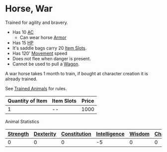 # Horse, War

Trained for agility and bravery.

- Has 10 [AC](../../../../Player%20Characters/Derived%20Statistics/Armor%20Class.md)
	- Can wear horse [Armor](../../Armor/Armor.md)
- Has 15 [HP](../../../../Player%20Characters/Derived%20Statistics/Health%20Points.md)
- It's saddle bags carry 20 [Item Slots](../../../../Player%20Characters/Derived%20Statistics/Item%20Slots.md).
- Has 120' [Movement](../../../Game%20Procedures/Combat/Movement.md) speed
- Does not flee when danger is present.
- Cannot be used to pull a [Wagon](../250%20Coins/Wagon.md).

A war horse takes 1 month to train, if bought at character creation it is already trained.

See [Trained Animals](../Trained%20Animals.md) for rules.

| Quantity of Item | Item Slots | Price |
| ---------------- | ---------- | ----- |
| 1                | --         | 1000  |

Animal Statistics

| [Strength](../../../Player%20Characters/Abilities/Strength.md) | [Dexterity](../../../Player%20Characters/Abilities/Dexterity.md) | [Constitution](../../../Player%20Characters/Abilities/Constitution.md) | [Intelligence](../../../Player%20Characters/Abilities/Intelligence.md) | [Wisdom](../../../Player%20Characters/Abilities/Wisdom.md)<br> | [Charisma](../../../Player%20Characters/Abilities/Charisma.md)<br> |
| --------------------------------------------------------------------------- | ----------------------------------------------------------------------------- | ----------------------------------------------------------------------------------- | ----------------------------------------------------------------------------------- | --------------------------------------------------------------------------- | ------------------------------------------------------------------------------- |
| 0                                                                           | 0                                                                             | 0                                                                                   | -5                                                                                  | 0                                                                           | 0                                                                               |
